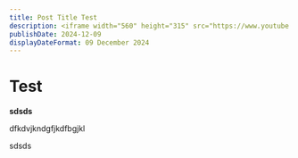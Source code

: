 ```yaml
---
title: Post Title Test
description: <iframe width="560" height="315" src="https://www.youtube.com/embed/7DYDsx1rMJc?si=9AIAjt5OcNO9sPBG" title="YouTube video player" frameborder="0" allow="accelerometer; autoplay; clipboard-write; encrypted-media; gyroscope; picture-in-picture; web-share" referrerpolicy="strict-origin-when-cross-origin" allowfullscreen></iframe> Explore practical ways to adopt a sustainable lifestyle and contribute to a healthier planet.
publishDate: 2024-12-09
displayDateFormat: 09 December 2024
---
```


# Test

**sdsds**

dfkdvjkndgfjkdfbgjkl

sdsds

